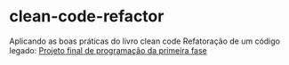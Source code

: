 # clean-code-refactor
Aplicando as boas práticas do livro clean code 
Refatoração de um código legado: [Projeto final de programação da primeira fase](https://github.com/lucasborba111/ProjetoFinalProgramacao.git)
